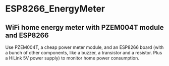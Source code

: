 # ESP8266_EnergyMeter
## WiFi home energy meter with PZEM004T module and ESP8266

Use PZEM004T, a cheap power meter module, and an ESP8266 board (with a bunch of other components, like a buzzer, a transistor and a resistor. Plus a HiLink 5V power supply) to monitor home power consumption.


